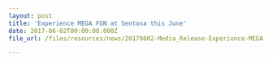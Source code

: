 ```yaml
---
layout: post
title: 'Experience MEGA FUN at Sentosa this June'
date: 2017-06-02T00:00:00.000Z
file_url: /files/resources/news/20170602-Media_Release-Experience-MEGA-FUN-at-Sentosa-this-June.pdf

---
```


